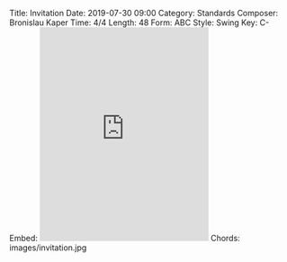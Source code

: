 Title: Invitation
Date: 2019-07-30 09:00
Category: Standards
Composer: Bronislau Kaper
Time: 4/4
Length: 48
Form: ABC
Style: Swing
Key: C-
Embed: <iframe src="https://open.spotify.com/embed/user/thatdavidmiller/playlist/3rUafuSzWL2qSazygtb2KO" width="300" height="380" frameborder="0" allowtransparency="true" allow="encrypted-media"></iframe>
Chords: images/invitation.jpg
